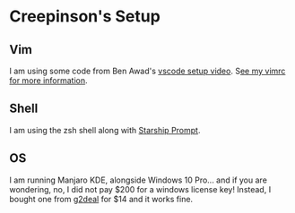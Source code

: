 # Creepinson's Setup

## Vim

I am using some code from Ben Awad's [vscode setup video](https://www.youtube.com/watch?v=gnupOrSEikQ). 
S[ee my vimrc for more information](dotfiles/.vimrc).

## Shell

I am using the zsh shell along with [Starship Prompt](https://starship.rs/).

## OS

I am running Manjaro KDE, alongside Windows 10 Pro... and if you are wondering, no, I did not pay $200 for a windows license key! Instead, I bought one from [g2deal](https://g2deal.com) for $14 and it works fine. 
